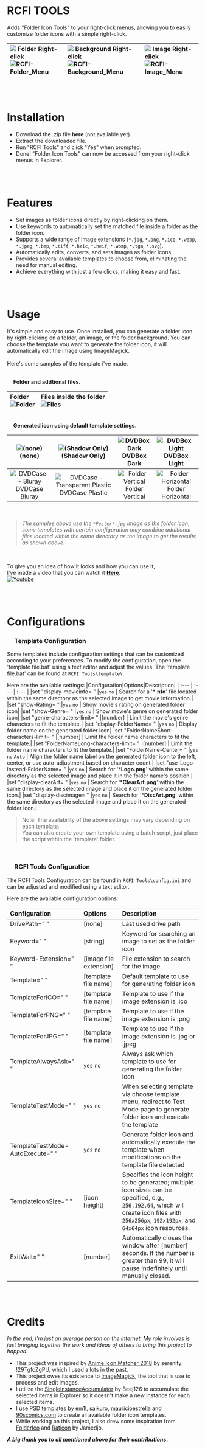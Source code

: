 # RCFI TOOLS
Adds "Folder Icon Tools" to your right-click menus, allowing you to easily customize folder icons with a simple right-click. 

|![](https://github.com/ramdany7/RightClickFolderIconTools/assets/113004105/683be449-8e14-4f2f-aecc-6d0311d9c05c) Folder Right-click ![RCFI-Folder_Menu](https://github.com/ramdany7/RightClickFolderIconTools/assets/113004105/8703384d-3c81-45fc-87cb-befa5891718c)|![](https://github.com/ramdany7/RightClickFolderIconTools/assets/113004105/683be449-8e14-4f2f-aecc-6d0311d9c05c) Background Right-click ![RCFI-Background_Menu](https://github.com/ramdany7/RightClickFolderIconTools/assets/113004105/253aea77-5c6d-4fdd-bbf7-4819cf2270a8)|![](https://github.com/ramdany7/RightClickFolderIconTools/assets/113004105/683be449-8e14-4f2f-aecc-6d0311d9c05c) Image Right-click ![RCFI-Image_Menu](https://github.com/ramdany7/RightClickFolderIconTools/assets/113004105/52230ba6-cee8-4bf7-903b-6e5751acc207)|
|     :---      |     :---      |     :---      |

<br><br>

# Installation
- Download the .zip file **here** (not available yet).
- Extract the downloaded file.
- Run "RCFI Tools" and click "Yes" when prompted.
- Done! "Folder Icon Tools" can now be accessed from your right-click menus in Explorer.

<br><br>

# Features
- Set images as folder icons directly by right-clicking on them.
- Use keywords to automatically set the matched file inside a folder as the folder icon.
- Supports a wide range of image extensions (`*.jpg`, `*.png`, `*.ico`, `*.webp`, `*.jpeg`, `*.bmp`, `*.tiff`, `*.heic`, `*.heif`, `*.wbmp`, `*.tga`, `*.svg`).
- Automatically edits, converts, and sets images as folder icons.
- Provides several available templates to choose from, eliminating the need for manual editing.
- Achieve everything with just a few clicks, making it easy and fast.

<br><br>

# Usage
It's simple and easy to use. Once installed, you can generate a folder icon by right-clicking on a folder, an image, or the folder background.
You can choose the template you want to generate the folder icon, it will automatically edit the image using ImageMagick. 
<br><br>
Here's some samples of the template i've made.

<br>
<b>      Folder and addtional files.</b>
 
|Folder<br> ![Folder](https://github.com/ramdany7/RightClickFolderIconTools/assets/113004105/b2ab9d18-9faa-47e6-ab7f-bfc7d1aadf11)|Files inside the folder<br> ![Files](https://github.com/ramdany7/RightClickFolderIconTools/assets/113004105/e0c20a52-5caf-4ec6-abc8-34d5122191e5)|
|     :---      |     :---      |
<br>
<b>      Generated icon using default template settings.</b>

|![(none)](https://github.com/ramdany7/RightClickFolderIconTools/assets/113004105/832f2530-6b3b-41e9-a80a-692bc52e6ebd)<br>(none)          |![(Shadow Only)](https://github.com/ramdany7/RightClickFolderIconTools/assets/113004105/13045086-4646-44a0-84a2-3ef957d923e0)<br>(Shadow Only)          |![DVDBox Dark](https://github.com/ramdany7/RightClickFolderIconTools/assets/113004105/119e02b0-db45-401a-8ada-c2ea41033611)<br>DVDBox Dark          |![DVDBox Light](https://github.com/ramdany7/RightClickFolderIconTools/assets/113004105/95a30678-84ed-4e27-9d64-02f4a72f87b5)<br>DVDBox Light          |
|     :---:      |     :---:      |     :---:      |     :---:      |
![DVDCase - Bluray](https://github.com/ramdany7/RightClickFolderIconTools/assets/113004105/540689b7-c957-4b4b-9414-6e507cd14f44)<br>DVDCase Bluray          |![DVDCase - Transparent Plastic](https://github.com/ramdany7/RightClickFolderIconTools/assets/113004105/76aa86f8-9c1d-4572-abf9-2bba66929810)<br>DVDCase Plastic          |![Folder Vertical](https://github.com/ramdany7/RightClickFolderIconTools/assets/113004105/8e27620d-824c-4c7b-8126-f87deff44d4f)<br>Folder Vertical          |![Folder Horizontal](https://github.com/ramdany7/RightClickFolderIconTools/assets/113004105/dca6ae78-3db5-43f9-8d5f-1e4bdb049403)<br>Folder Horizontal          |
<br>

>_The samples above use the `*Poster*.jpg` image as the folder icon, some templates with certain configuration may combine additional files located within the same directory as the image to get the results as shown above._<br>
<br>

To give you an idea of how it looks and how you can use it,<br>
I've made a video that you can watch it [**Here**](https://www.youtube.com/watch?v=MT7BZlhRWfI).<br>
[![Youtube](https://github.com/ramdany7/RightClickFolderIconTools/assets/113004105/86f4ecdb-d141-4ce6-893f-e08031796113)](https://www.youtube.com/watch?v=MT7BZlhRWfI)

<br><br>

# Configurations
###      Template Configuration
Some templates include configuration settings that can be customized according to your preferences. To modify the configuration, open the 'template file.bat' using a text editor and adjust the values. The 'template file.bat' can be found at `RCFI Tools\template\`.

Here are the available settings:
|Configuration|Options|Description|
|   :---   |   :---   |   :---   |
|set "display-movieinfo= "                    |`yes` `no`            | Search for a '***.nfo**' file located within the same directory as the selected image to get movie information.|
|set "show-Rating= "                          |`yes` `no`            | Show movie's rating on generated folder icon|
|set "show-Genre= "                           |`yes` `no`            | Show movie's genre on generated folder icon|
|set "genre-characters-limit= "               |[number]              | Limit the movie's genre characters to fit the template.|
|set "display-FolderName= "                   |`yes` `no`            | Display folder name on the generated folder icon|
|set "FolderNameShort-characters-limit= "     |[number]              | Limit the folder name characters to fit the template.|
|set "FolderNameLong-characters-limit= "      |[number]              | Limit the folder name characters to fit the template.|
|set "FolderName-Center= "                    |`yes` `no` `Auto`     | Align the folder name label on the generated folder icon to the left, center, or use auto-adjustment based on character count.|
|set "use-Logo-instead-FolderName= "          |`yes` `no`            | Search for '***Logo.png**' within the same directory as the selected image and place it in the folder name's position.|
|set "display-clearArt= "                     |`yes` `no`            | Search for '***ClearArt.png**' within the same directory as the selected image and place it on the generated folder icon.|
|set "display-discimage= "                    |`yes` `no`            | Search for '***DiscArt.png**' within the same directory as the selected image and place it on the generated folder icon.|

>Note: The availability of the above settings may vary depending on each template.<br>
>You can also create your own template using a batch script, just place the script within the 'template' folder.

<br>

###      RCFI Tools Configuration
The RCFI Tools Configuration can be found in `RCFI Tools\config.ini` and can be adjusted and modified using a text editor.

Here are the available configuration options:

|Configuration|Options|Description|
|   :---   |   :---   |   :---   |
| DrivePath=" "                         |[none]                        | Last used drive path |
| Keyword=" "                           |[string]                      | Keyword for searching an image to set as the folder icon|
| Keyword-Extension=" "                 |[image file extension]        | File extension to search for the image|
| Template=" "                          |[template file name]          | Default template to use for generating folder icon|
| TemplateForICO=" "                    |[template file name]          | Template to use if the image extension is .ico|
| TemplateForPNG=" "                    |[template file name]          | Template to use if the image extension is .png|
| TemplateForJPG=" "                    |[template file name]          | Template to use if the image extension is .jpg or .jpeg|
| TemplateAlwaysAsk=" "                 |`yes` `no`                    | Always ask which template to use for generating the folder icon|
| TemplateTestMode=" "                  |`yes` `no`                    | When selecting template via choose template menu, redirect to Test Mode page to generate folder icon and execute the template|
| TemplateTestMode-AutoExecute=" "      |`yes` `no`                    | Generate folder icon and automatically execute the template when modifications on the template file detected|
| TemplateIconSize=" "                  |[icon height]                 | Specifies the icon height to be generated; multiple icon sizes can be specified, e.g., `256,192,64`, which will create icon files with `256x256px`, `192x192px`, and `64x64px` icon resources.|
| ExitWait=" "                          |[number]                      | Automatically closes the window after [number] seconds. If the number is greater than 99, it will pause indefinitely until manually closed.|


<br><br>

# Credits
_In the end, I'm just an average person on the internet. My role involves is just bringing together the work and ideas of others to bring this project to happed. <br>_

- This project was inspired by [Anime Icon Matcher 2018](http://www.mediafire.com/?nv3m231s8h9be) by serenity !29TgfcZgPU, which I used a lots in the past.
- This project owes its existence to [ImageMagick](https://github.com/ImageMagick/ImageMagick), the tool that is use to process and edit images.
- I utilize the [SingleInstanceAccumulator](https://github.com/Beej126/SingleInstanceAccumulator) by Beej126 to accumulate the selected items in Explorer so it doesn't make a new instance for each selected items.
- I use PSD templates by [em1l](https://www.deviantart.com/em1l), [saikuro](https://www.deviantart.com/saikuro), [mauricioestrella](https://www.deviantart.com/mauricioestrella) and [90scomics.com](http://www.90scomics.com) to create all available folder icon templates.
- While working on this project, I also drew some inspiration from [FolderIco](http://folderico.com) and [Raticon](http://jamedjo.github.io/Raticon) by Jamedjo.<br>

**_A big thank you to all mentioned above for their contributions._**
